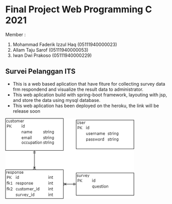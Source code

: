 # Final Project Web Programming C 2021

Member :
1. Mohammad Faderik Izzul Haq (05111940000023)
2. Allam Taju Sarof (05111940000053)
3. Iwan Dwi Prakoso (05111940000229)

## Survei Pelanggan ITS
- This is a web based aplication that have fiture for collecting survey data frm respondend and visualize the result data to administrator.
- This web aplication build with spring-boot framework, layouting with jsp, and store the data using mysql database.
- This web aplication has been deployed on the heroku, the link will be release soon

![cdm](cdm.png)
